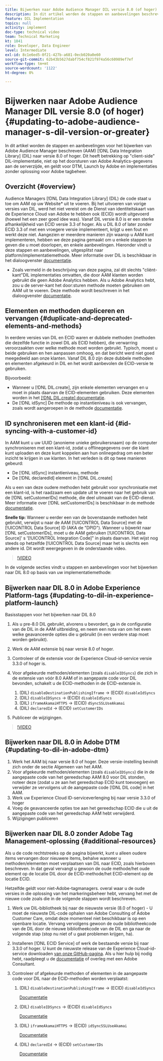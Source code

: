 ```yaml
---
title: Bijwerken naar Adobe Audience Manager DIL versie 8.0 (of hoger)
description: In dit artikel worden de stappen en aanbevelingen beschreven voor het bijwerken van Adobe Audience Manager (AAM) Data Integration Library (DIL)-code naar versie 8.0 of hoger. Dit heeft betrekking op "client-side" DIL-implementatie, niet op het doorsturen van Adobe Analytics-gegevens aan de serverzijde, en geldt voor DTM, Launch by Adobe en implementaties zonder oplossing voor Adobe tagbeheer.
feature: DIL Implementation
topics: null
activity: implement
doc-type: technical video
team: Technical Marketing
kt: 1841
role: Developer, Data Engineer
level: Intermediate
exl-id: 8c1e6ed5-0f21-427b-a681-0ecb020a0e60
source-git-commit: 62b43b5627dabf754cf821f974a56c60989ef7ef
workflow-type: tm+mt
source-wordcount: '1122'
ht-degree: 0%

---
```


# Bijwerken naar Adobe Audience Manager DIL versie 8.0 (of hoger) {#updating-to-adobe-audience-manager-s-dil-version-or-greater}

In dit artikel worden de stappen en aanbevelingen voor het bijwerken van Adobe Audience Manager beschreven (AAM) [!DNL Data Integration Library] (DIL) naar versie 8.0 of hoger. Dit heeft betrekking op &quot;client-side&quot; DIL-implementatie, niet op het doorsturen van Adobe Analytics-gegevens aan de serverzijde, en geldt voor DTM, Launch by Adobe en implementaties zonder oplossing voor Adobe tagbeheer.

## Overzicht {#overview}

Audience Managers [!DNL Data Integration Library] (DIL) de code staat u toe om AAM op uw Website* uit te voeren. Bij het uitvoeren van vorige versies van DIL, werd het niet vereist om de Dienst van identiteitskaart van de Experience Cloud van Adobe te hebben ook (ECID) wordt uitgevoerd (hoewel het een zeer goed idee was). Vanaf DIL versie 8.0 is er een sterke afhankelijkheid van ECID versie 3.3 of hoger. Als u DIL 8.0 of later zonder ECID 3.3 of met een vroegere versie implementeert, krijgt u een fout en werkt deze niet. Aangezien er meerdere manieren zijn waarop u AAM kunt implementeren, hebben we deze pagina gemaakt om u enkele stappen te geven die u moet doorlopen, en enkele aanbevelingen. Hieronder vindt u deze stappen en aanbevelingen, uitgesplitst naar platform/implementatiemethode. Meer informatie over DIL is beschikbaar in het dialoogvenster [documentatie](https://experienceleague.adobe.com/docs/audience-manager/user-guide/dil-api/dil-overview.html?lang=nl-NL).

* Zoals vermeld in de beschrijving van deze pagina, zal dit slechts &quot;cliënt-kant&quot;DIL implementaties omvatten, die door AAM klanten worden gebruikt die geen Adobe Analytics hebben. Als u Adobe Analytics hebt, zou u de server-kant het door:sturen methode moeten gebruiken om AAM uit te voeren. Deze methode wordt beschreven in het dialoogvenster [documentatie](https://experienceleague.adobe.com/docs/analytics/admin/admin-tools/server-side-forwarding/ssf.html?lang=nl-NL).

## Elementen en methoden dupliceren en vervangen {#duplicate-and-deprecated-elements-and-methods}

In eerdere versies van DIL en ECID waren er dubbele methoden (methoden die dezelfde functie in zowel DIL als ECID hebben), die verwarring veroorzaakten over welke methode moet worden gebruikt. Typisch, moest u beide gebruiken en hen aanpassen omhoog, en dat bericht werd niet goed meegedeeld aan onze klanten. Vanaf DIL 8.0 zijn deze dubbele methoden en elementen afgekeurd in DIL en het wordt aanbevolen de ECID-versie te gebruiken.

Bijvoorbeeld:

* Wanneer u [!DNL DIL.create], zijn enkele elementen vervangen en u moet in plaats daarvan de ECID-elementen gebruiken. Deze elementen worden in het [[!DNL DIL.create] documentatie](https://experienceleague.adobe.com/docs/audience-manager/user-guide/dil-api/class-level-dil-methods/dil-create.html?lang=nl-NL).
* De [!DNL idSync] De methode op instantieniveau is ook vervangen, zoals wordt aangeroepen in de methode [documentatie](https://experienceleague.adobe.com/docs/audience-manager/user-guide/dil-api/dil-instance-methods.html?lang=nl-NL).

## ID synchroniseren met een klant-id {#id-syncing-with-a-customer-id}

In AAM kunt u uw UUID (anonieme unieke gebruikersnaam) op de computer synchroniseren met een klant-id, zodat u offlinegegevens over die klant kunt uploaden en deze kunt koppelen aan hun onlinegedrag om een beter inzicht te krijgen in uw klanten. In het verleden is dit op twee manieren gebeurd:

* De [!DNL idSync] instantieniveau, methode
* De [!DNL declaredId] element in [!DNL DIL.create]

Als u een van deze oudere methoden hebt gebruikt voor synchronisatie met een klant-id, is het raadzaam een update uit te voeren naar het gebruik van de [!DNL setCustomerIDs] methode, die deel uitmaakt van de ECID-dienst. Meer informatie over [!DNL setCustomerIDs] is beschikbaar in de methode [documentatie](https://experienceleague.adobe.com/docs/id-service/using/id-service-api/methods/setcustomerids.html?lang=nl-NL).

**Snelle tip:** Wanneer u eerder een van de bovenstaande methoden hebt gebruikt, verwijst u naar de AAM [!UICONTROL Data Source] met de [!UICONTROL Data Source] ID (AKA de &quot;DPID&quot;). Wanneer u bijwerkt naar [!DNL setCustomerIDs], moet u de AAM gebruiken [!UICONTROL Data Source]&#39; s &#39;[!UICONTROL Integration Code]&quot; in plaats daarvan. Het wijst nog steeds op hetzelfde [!UICONTROL Data Source] maar het is slechts een andere id. Dit wordt weergegeven in de onderstaande video.

>[!VIDEO](https://video.tv.adobe.com/v/23873/?quality=12)

In de volgende secties vindt u stappen en aanbevelingen voor het bijwerken naar DIL 8.0 op basis van uw implementatiemethode:

## Bijwerken naar DIL 8.0 in Adobe Experience Platform-tags {#updating-to-dil-in-experience-platform-launch}

Basisstappen voor het bijwerken naar DIL 8.0

1. Als u pre-8.0 DIL gebruikt, alvorens u bevordert, ga in de configuratie van de DIL in de AAM uitbreiding, en neem een nota van om het even welke geavanceerde opties die u gebruikt (in een verdere stap moet worden gebruikt).
1. Werk de AAM extensie bij naar versie 8.0 of hoger.
1. Controleer of de extensie voor de Experience Cloud-id-service versie 3.3.0 of hoger is.
1. Voor afgekeurde methoden/elementen (zoals `disableIDSyncs`) die zich in de extensie van vóór 8.0 AAM of in aangepaste code voor DIL bevonden, schakelt u de ECID-methoden in de ECID-extensie in.

   1. (DIL) `disableDestinationPublishingIframe` -> (ECID) `disableIdSyncs`
   1. (DIL) `disableIDSyncs` -> (ECID) `disableIdSyncs`
   1. (DIL) `iframeAkamaiHTTPS` -> (ECID) `dSyncSSLUseAkamai`
   1. (DIL) `declaredId` -> (ECID) `setCustomerIDs`

1. Publiceer de wijzigingen.

>[!VIDEO](https://video.tv.adobe.com/v/23874/?quality=12)

## Bijwerken naar DIL 8.0 in Adobe DTM {#updating-to-dil-in-adobe-dtm}

1. Werk het AAM bij naar versie 8.0 of hoger. Deze versie-instelling bevindt zich onder de sectie Algemeen van het AAM.
1. Voor afgekeurde methoden/elementen (zoals `disableIDSyncs`) die in de aangepaste code van het gereedschap AAM 8.0 voor DIL stonden, noteer deze (zodat u ze aan het gereedschap ECID kunt toevoegen) en verwijder ze vervolgens uit de aangepaste code [!DNL DIL code] in het AAM.
1. Werk uw Experience Cloud ID-serviceverlenging bij naar versie 3.3.0 of hoger
1. Voeg de geavanceerde opties toe aan het gereedschap ECID die u uit de aangepaste code van het gereedschap AAM hebt verwijderd.
1. Wijzigingen publiceren

## Bijwerken naar DIL 8.0 zonder Adobe Tag Management-oplossing {#additional-resources}

Als u de code rechtstreeks op de pagina bijwerkt, kunt u alleen oudere items vervangen door nieuwere items, behalve wanneer u methoden/elementen moet verplaatsen van DIL naar ECID, zoals hierboven beschreven. In dat geval vervangt u gewoon de oude methode/het oude element op de locatie DIL door de ECID-methode/het ECID-element op de locatie ECID.

Hetzelfde geldt voor niet-Adobe-tagmanagers. overal waar u de oude versies in die oplossing van het markeringsbeheer hebt, vervang het met de nieuwe code zoals die in de volgende stappen wordt beschreven.

1. Werk uw DIL-bibliotheek bij naar de nieuwste versie (8.0 of hoger) - U moet de nieuwste DIL-code ophalen van Adobe Consulting of Adobe Customer Care, omdat deze momenteel niet beschikbaar is op een openbare locatie. Vervang vervolgens gewoon de oude bibliotheekcode van de DIL door de nieuwe bibliotheekcode van de DIL en ga naar de volgende stap (stop nu niet of u gaat problemen krijgen, ha).
1. Installeren [!DNL ECID Service] of werk de bestaande versie bij naar 3.3.0 of hoger. U kunt de nieuwste release van de Experience Cloud-id-service downloaden [van onze GitHub-pagina](https://github.com/Adobe-Marketing-Cloud/id-service/releases). Als u hier hulp bij nodig hebt, raadpleegt u de [documentatie](https://experienceleague.adobe.com/docs/id-service/using/home.html?lang=nl-NL) of overleg met een Adobe Consultant.

1. Controleer of afgekeurde methoden of elementen in de aangepaste code voor DIL naar de ECID-methoden worden verplaatst:

   1. (DIL) `disableDestinationPublishingIframe` -> (ECID) `disableIdSyncs`

      [Documentatie](https://experienceleague.adobe.com/docs/id-service/using/id-service-api/configurations/disableidsync.html?lang=nl-NL)

   1. (DIL) `disableIDSyncs` -> (ECID) `disableIdSyncs`

      [Documentatie](https://experienceleague.adobe.com/docs/id-service/using/id-service-api/configurations/disableidsync.html?lang=nl-NL)

   1. (DIL) `iframeAkamaiHTTPS` -> (ECID) `idSyncSSLUseAkamai`

      [Documentatie](https://experienceleague.adobe.com/docs/audience-manager/user-guide/dil-api/class-level-dil-methods/dil-create.html?lang=nl-NL)

   1. (DIL) `declaredId` -> (ECID) `setCustomerIDs`

      [Documentatie](https://experienceleague.adobe.com/docs/id-service/using/id-service-api/methods/setcustomerids.html?lang=nl-NL)
